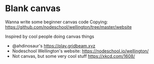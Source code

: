 # Blank canvas

Wanna write some beginner canvas code
Copying: https://github.com/nodeschool/wellington/tree/master/website

Inspired by cool people doing canvas things
- @ahdinosaur's https://play.gridbeam.xyz
- Nodeschool Wellington's website: https://nodeschool.io/wellington/
- Not canvas, but some very cool stuff https://xkcd.com/1608/